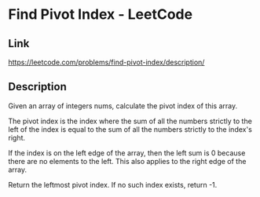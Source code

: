 # Find Pivot Index - LeetCode 

## Link

https://leetcode.com/problems/find-pivot-index/description/

## Description

Given an array of integers nums, calculate the pivot index of this array.

The pivot index is the index where the sum of all the numbers strictly to the left of the index is equal to the sum of 
all the numbers strictly to the index's right.

If the index is on the left edge of the array, then the left sum is 0 because there are no elements to the left. This 
also applies to the right edge of the array.

Return the leftmost pivot index. If no such index exists, return -1.